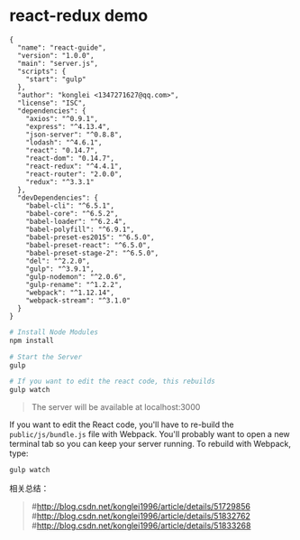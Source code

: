 # react-redux demo
```配置文件
{
  "name": "react-guide",
  "version": "1.0.0",
  "main": "server.js",
  "scripts": {
    "start": "gulp"
  },
  "author": "konglei <1347271627@qq.com>",
  "license": "ISC",
  "dependencies": {
    "axios": "^0.9.1",
    "express": "^4.13.4",
    "json-server": "^0.8.8",
    "lodash": "^4.6.1",
    "react": "0.14.7",
    "react-dom": "0.14.7",
    "react-redux": "^4.4.1",
    "react-router": "2.0.0",
    "redux": "^3.3.1"
  },
  "devDependencies": {
    "babel-cli": "^6.5.1",
    "babel-core": "^6.5.2",
    "babel-loader": "^6.2.4",
    "babel-polyfill": "^6.9.1",
    "babel-preset-es2015": "^6.5.0",
    "babel-preset-react": "^6.5.0",
    "babel-preset-stage-2": "^6.5.0",
    "del": "^2.2.0",
    "gulp": "^3.9.1",
    "gulp-nodemon": "^2.0.6",
    "gulp-rename": "^1.2.2",
    "webpack": "^1.12.14",
    "webpack-stream": "^3.1.0"
  }
}

```

```sh
# Install Node Modules
npm install

# Start the Server
gulp

# If you want to edit the react code, this rebuilds
gulp watch
```

> The server will be available at localhost:3000

If you want to edit the React code, you'll have to re-build the `public/js/bundle.js` file with Webpack. You'll probably want to open a new terminal tab so you can keep your server running. To rebuild with Webpack, type:

```sh
gulp watch
```

相关总结：
  >#http://blog.csdn.net/konglei1996/article/details/51729856
  >#http://blog.csdn.net/konglei1996/article/details/51832762
  >#http://blog.csdn.net/konglei1996/article/details/51833268

















